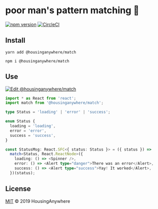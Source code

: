 # poor man's pattern matching :traffic_light:

[![npm version](https://badge.fury.io/js/%40housinganywhere%2Fmatch.svg)](https://badge.fury.io/js/%40housinganywhere%2Fmatch)
[![CircleCI](https://circleci.com/gh/housinganywhere/safe-redux.svg?style=svg)](https://circleci.com/gh/housinganywhere/safe-redux)

## Install

```
yarn add @housinganywhere/match

npm i @housinganywhere/match
```

## Use

[![Edit @housinganywhere/match](https://codesandbox.io/static/img/play-codesandbox.svg)](https://codesandbox.io/s/y3qk65jpyj)

```ts
import * as React from 'react';
import match from '@housinganywhere/match';

type Status = 'loading' | 'error' | 'success';

enum Status {
  loading = 'loading',
  error = 'error',
  success = 'success',
}

const StatusMsg: React.SFC<{ status: Status }> = ({ status }) =>
  match<Status, React.ReactNode>({
    loading: () => <Spinner />,
    error: () => <Alert type="danger">There was an error</Alert>,
    success: () => <Alert type="success">Yay! It worked</Alert>,
  })(status);
```

## License

[MIT](https://github.com/housinganywhere/match/blob/master/LICENSE) © 2019
HousingAnywhere
